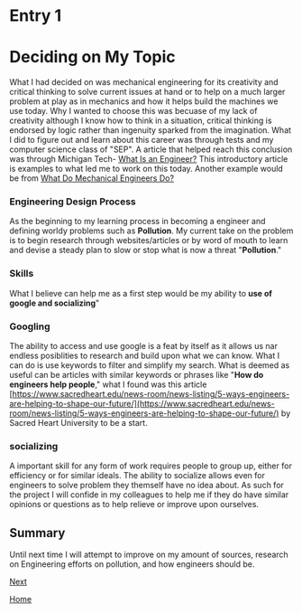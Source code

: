 # Entry 1
# Deciding on My Topic
What I had decided on was mechanical engineering for its creativity and critical thinking to solve current issues at hand or to help on a much larger problem at play as in mechanics and how it helps build the machines we use today. Why I wanted to choose this was becuase of my lack of creativity although I know how to think in a situation, critical thinking is endorsed by logic rather than ingenuity sparked from the imagination. What I did to figure out and learn about this career was through tests and my computer science class of "SEP". A article that helped reach this conclusion was through Michigan Tech- [What Is an Engineer?](https://www.mtu.edu/engineering/about/engineers/) This introductory article is examples to what led me to work on this today. Another example would be from [What Do Mechanical Engineers Do?](https://www.snhu.edu/about-us/newsroom/stem/what-do-mechanical-engineers-do) 

### Engineering Design Process
As the beginning to my learning process in becoming a engineer and defining worldy problems such as **Pollution**. My current take on the problem is to begin research through websites/articles or by word of mouth to learn and devise a steady plan to slow or stop what is now a threat "**Pollution**."

### Skills
What I believe can help me as a first step would be my ability to **use of google and socializing**" 

### Googling
The ability to access and use google is a feat by itself as it allows us nar endless posiblities to research and build upon what we can know. What I can do is use keywords to filter and simplify my search. What is deemed as useful can be articles with similar keywords or phrases like "**How do engineers help people**," what I found was this article [https://www.sacredheart.edu/news-room/news-listing/5-ways-engineers-are-helping-to-shape-our-future/](https://www.sacredheart.edu/news-room/news-listing/5-ways-engineers-are-helping-to-shape-our-future/) by Sacred Heart University to be a start.

### socializing
A important skill for any form of work requires people to group up, either for efficiency or for similar ideals. The ability to socialize allows even for engineers to solve problem they themself have no idea about. As such for the project I will confide in my colleagues to help me if they do have similar opinions or questions as to help relieve or improve upon ourselves.
## Summary 
Until next time I will attempt to improve on my amount of sources, research on Engineering efforts on pollution, and how engineers should be.

[Next](entry02.md)

[Home](../README.md)

